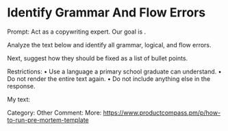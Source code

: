 # Identify Grammar And Flow Errors

Prompt: Act as a copywriting expert. Our goal is <objective>.

Analyze the text below and identify all grammar, logical, and flow errors.

Next, suggest how they should be fixed as a list of bullet points. 

Restrictions:
• Use a language a primary school graduate can understand. 
• Do not render the entire text again.
• Do not include anything else in the response.

My text: <text>

Category: Other
Comment: More: https://www.productcompass.pm/p/how-to-run-pre-mortem-template